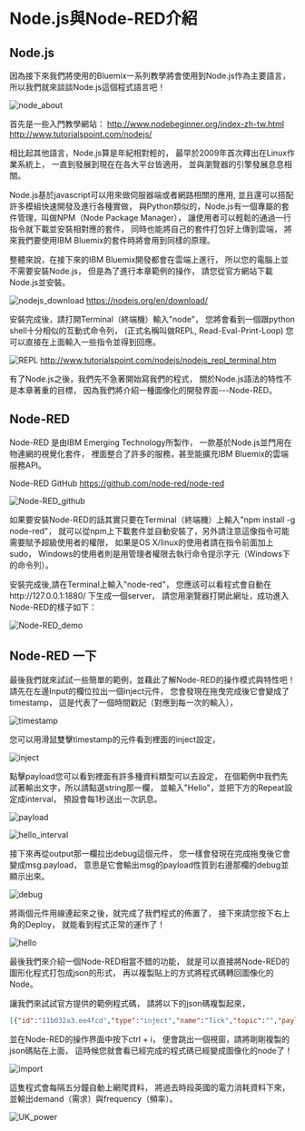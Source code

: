 # Node.js與Node-RED介紹

## Node.js

因為接下來我們將使用的Bluemix一系列教學將會使用到Node.js作為主要語言，
所以我們就來談談Node.js這個程式語言吧！

![node_about](pic/node_about.png)

首先是一些入門教學網站：
http://www.nodebeginner.org/index-zh-tw.html
http://www.tutorialspoint.com/nodejs/

相比起其他語言，Node.js算是年紀相對輕的，
最早於2009年首次釋出在Linux作業系統上，
一直到發展到現在在各大平台皆適用，
並與瀏覽器的引擎發展息息相關。

Node.js基於javascript可以用來做伺服器端或者網路相關的應用,
並且還可以搭配許多模組快速開發及進行各種實做，
與Python類似的，Node.js有一個專屬的套件管理，叫做NPM（Node Package Manager），
讓使用者可以輕鬆的通過一行指令就下載並安裝相對應的套件，
同時也能將自己的套件打包好上傳到雲端，
將來我們要使用IBM Bluemix的套件時將會用到同樣的原理。

整體來說，在接下來的IBM Bluemix開發都會在雲端上進行，
所以您的電腦上並不需要安裝Node.js，
但是為了進行本章範例的操作，
請您從官方網站下載Node.js並安裝。

![nodejs_download](pic/nodejs_download.png)
https://nodejs.org/en/download/

安裝完成後，請打開Terminal（終端機）輸入"node"，
您將會看到一個跟python shell十分相似的互動式命令列，
(正式名稱叫做REPL, Read-Eval-Print-Loop)
您可以直接在上面輸入一些指令並得到回應。

![REPL](pic/REPL.png)
http://www.tutorialspoint.com/nodejs/nodejs_repl_terminal.htm

有了Node.js之後，我們先不急著開始寫我們的程式，
關於Node.js語法的特性不是本章著重的目標，
因為我們將介紹一種圖像化的開發界面---Node-RED。


## Node-RED

Node-RED 是由IBM Emerging Technology所製作，
一款基於Node.js並門用在物連網的視覺化套件，
裡面整合了許多的服務，甚至能擴充IBM Bluemix的雲端服務API。

Node-RED GitHub
https://github.com/node-red/node-red

![Node-RED_github](pic/Node-RED_github.png)

如果要安裝Node-RED的話其實只要在Terminal（終端機）上輸入"npm install -g node-red"，
就可以從npm上下載套件並自動安裝了，另外請注意這像指令可能需要賦予超級使用者的權限，
如果是OS X/linux的使用者請在指令前面加上sudo，
Windows的使用者則是用管理者權限去執行命令提示字元（Windows下的命令列）。

安裝完成後,請在Terminal上輸入"node-red"，
您應該可以看程式會自動在http://127.0.0.1:1880/  下生成一個server，
請您用瀏覽器打開此網址，成功進入Node-RED的樣子如下：

![Node-RED_demo](pic/Node-RED_demo.png)


## Node-RED 一下

最後我們就來試試一些簡單的範例，並藉此了解Node-RED的操作模式與特性吧！
請先在左邊Input的欄位拉出一個inject元件，
您會發現在拖曳完成後它會變成了timestamp，
這是代表了一個時間戳記（對應到每一次的輸入），

![timestamp](pic/timestamp.png)

您可以用滑鼠雙擊timestamp的元件看到裡面的inject設定，

![inject](pic/inject.png)

點擊payload您可以看到裡面有許多種資料類型可以去設定，
在個範例中我們先試著輸出文字，所以請點選string那一欄，
並輸入"Hello"，並把下方的Repeat設定成interval，
預設會每1秒送出一次訊息。

![payload](pic/payload.png)

![hello_interval](pic/hello_interval.png)

接下來再從output那一欄拉出debug這個元件，
您一樣會發現在完成拖曳後它會變成msg.payload，
意思是它會輸出msg的payload性質到右邊那欄的debug並顯示出來。

![debug](pic/debug.png)

將兩個元件用線連起來之後，就完成了我們程式的佈置了，
接下來請您按下右上角的Deploy，
就能看到程式正常的運作了！

![hello](pic/hello.png)


最後我們來介紹一個Node-RED相當不錯的功能，
就是可以直接將Node-RED的圖形化程式打包成json的形式，
再以複製貼上的方式將程式碼轉回圖像化的Node。

讓我們來試試官方提供的範例程式碼，
請將以下的json碼複製起來，

```json
[{"id":"11b032a3.ee4fcd","type":"inject","name":"Tick","topic":"","payload":"","repeat":"","crontab":"*/5 * * * *","once":false,"x":161,"y":828,"z":"6480e14.f9b7f2","wires":[["a2b3542e.5d4ca8"]]},{"id":"a2b3542e.5d4ca8","type":"http request","name":"UK Power","method":"GET","url":"http://realtimeweb-prod.nationalgrid.com/SystemData.aspx","x":301,"y":828,"z":"6480e14.f9b7f2","wires":[["2631e2da.d9ce1e"]]},{"id":"2631e2da.d9ce1e","type":"function","name":"UK Power Demand","func":"// does a simple text extract parse of the http output to provide an\n// object containing the uk power demand, frequency and time\n\nif (~msg.payload.indexOf('<span')) {\n    var dem = msg.payload.split('Demand:')[1].split(\"MW\")[0];\n    var fre = msg.payload.split('Frequency:')[1].split(\"Hz\")[0];\n\n    msg.payload = {};\n    msg.payload.demand = parseInt(dem.split(\">\")[1].split(\"<\")[0]);\n    msg.payload.frequency = parseFloat(fre.split(\">\")[1].split(\"<\")[0]);\n    \n    msg2 = {};\n    msg2.payload = (msg.payload.frequency >= 50) ? true : false;\n\n    return [msg,msg2];\n}\n\nreturn null;","outputs":"2","valid":true,"x":478,"y":828,"z":"6480e14.f9b7f2","wires":[["8e56f4d3.71a908"],["cd84371b.327bc8"]]},{"id":"8e56f4d3.71a908","type":"debug","name":"","active":true,"complete":false,"x":678,"y":798,"z":"6480e14.f9b7f2","wires":[]},{"id":"cd84371b.327bc8","type":"debug","name":"","active":true,"complete":false,"x":679,"y":869,"z":"6480e14.f9b7f2","wires":[]}]
```

並在Node-RED的操作界面中按下ctrl + i，
便會跳出一個視窗，請將剛剛複製的json碼貼在上面，
這時候您就會看已經完成的程式碼已經變成圖像化的node了！

![import](pic/import.png)

這隻程式會每隔五分鐘自動上網爬資料，
將過去時段英國的電力消耗資料下來，
並輸出demand（需求）與frequency（頻率）。

![UK_power](pic/UK_power.png)
